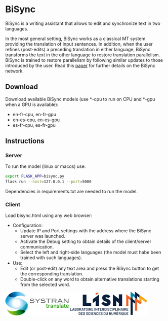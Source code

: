 # BiSync

BiSync is a writing assistant that allows to edit and synchronize text in two languages.
             
In the most general setting, BiSync works as a classical MT system providing the translation of input sentences. In addition, when the user refines (post-edits) a preceding translation in either language, BiSync transforms the text in the other language to restore translation parallelism. BiSync is trained to restore parallelism by following similar updates to those introduced by the user. Read this [paper](https://arxiv.org/pdf/2210.13163.pdf) for further details on the BiSync network.

## Download

Download available BiSync models (use *-cpu to run on CPU and *-gpu when a GPU is available):

* en-fr-cpu, en-fr-gpu
* en-es-cpu, en-es-gpu
* es-fr-cpu, es-fr-gpu

## Instructions

### Server

To run the model (linux or macos) use:

```bash
export FLASK_APP=bisync.py
flask run --host=127.0.0.1 --port=5000
```
Dependencies in requirements.txt are needed to run the model.

### Client

Load bisync.html using any web browser:
* Configuration:
  - Update IP and Port settings with the address where the BiSync server was launched.
  - Activate the Debug setting to obtain details of the client/server communication.
  - Select the left and right-side languages (the model must habe been trained with such languages).
* Use:
  - Edit (or post-edit) any text area and press the BiSync button to get the corresponding translation.
  - Double-click on any word to obtain alternative translations starting from the selected word.


[<img src="logos/systran-logo.svg" height="75"/>](systran-logo)
[<img src="logos/lisn-logo.svg" height="75"/>](lisn-logo)

